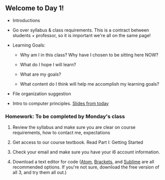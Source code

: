 ## Welcome to Day 1!

* Introductions

* Go over syllabus & class requirements. This is a contract between students + professor, so it is important we're all on the same page!

* Learning Goals:
  * Why am I in this class? Why have I chosen to be sitting here NOW?
  
  * What do I hope I will learn?

  * What are my goals?
  
  * What content do I think will help me accomplish my learning goals?
  
* File organization suggestion
  
* Intro to computer principles. [Slides from today](https://docs.google.com/presentation/d/1pi7ssn5k7oeedej52lWJ054KLH37sNoUNz9Dayjh-Cg/edit?usp=sharing)

### Homework: To be completed by Monday's class

1. Review the syllabus and make sure you are clear on course requirements, how to contact me, expectations

2. Get access to our course textbook. Read Part I: Getting Started

3. Check your email and make sure you have your i6 account information.

4. Download a text editor for code ([Atom](https://atom.io/), [Brackets](http://brackets.io/), and [Sublime](https://www.sublimetext.com/) are all recommended options. If you're not sure, download the free version of all 3, and try them all out.)

